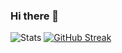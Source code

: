 ### Hi there 👋

![Stats](https://github-readme-stats.vercel.app/api?username=coswat&show_icons=true&count_private=true&theme=react)
[![GitHub Streak](https://streak-stats.demolab.com/?user=coswat)](https://coderswat.co)

